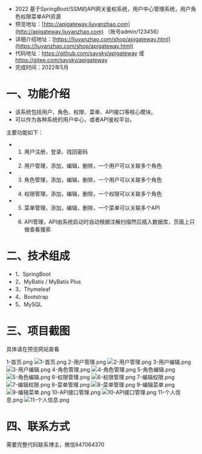 - 2022 基于SpringBoot/SSM的API网关鉴权系统，用户中心管理系统，用户角色权限菜单API资源
- 预览地址：[http://apigateway.liuyanzhao.com](http://apigateway.liuyanzhao.com) （账号admin/123456）
- 详细介绍地址：[https://liuyanzhao.com/shop/apigateway.html](https://liuyanzhao.com/shop/apigateway.html)
- 代码地址：https://github.com/saysky/apigateway 或 https://gitee.com/saysky/apigateway
- 完成时间：2022年5月

# 一、功能介绍
- 该系统包括用户、角色、权限、菜单、API接口等核心模块。
- 可以作为各种系统的用户中心，或者API鉴权平台。

主要功能如下：
- 1. 用户注册，登录、找回密码
- 2. 用户管理，添加，编辑，删除，一个用户可以关联多个角色
- 3. 角色管理，添加，编辑，删除，一个用户可以关联多个角色
- 4. 权限管理，添加，编辑，删除，一个权限可以关联多个角色
- 5. 菜单管理，添加，编辑，删除，一个菜单可以关联多个API
- 6. API管理，API由系统启动时自动根据注解扫描然后插入数据库，页面上只做查看搜索


# 二、技术组成
- 1、SpringBoot 
- 2、MyBatis / MyBatis Plus
- 3、Thymeleaf
- 4、Bootstrap
- 5、MySQL

# 三、项目截图
具体请在预览网站查看

1-首页.png
![1-首页.png](img/1-首页.png)
2-用户管理.png
![2-用户管理.png](img/2-用户管理.png)
3-用户编辑.png
![3-用户编辑.png](img/3-用户编辑.png)
4-角色管理.png
![4-角色管理.png](img/4-角色管理.png)
5-角色编辑.png
![5-角色编辑.png](img/5-角色编辑.png)
6-权限管理.png
![6-权限管理.png](img/6-权限管理.png)
7-编辑权限.png
![7-编辑权限.png](img/7-编辑权限.png)
8-菜单管理.png
![8-菜单管理.png](img/8-菜单管理.png)
9-编辑菜单.png
![9-编辑菜单.png](img/9-编辑菜单.png)
10-API接口管理.png
![10-API接口管理.png](img/10-API接口管理.png)
11-个人信息.png
![11-个人信息.png](img/11-个人信息.png)


# 四、联系方式
需要完整代码联系博主，微信847064370


